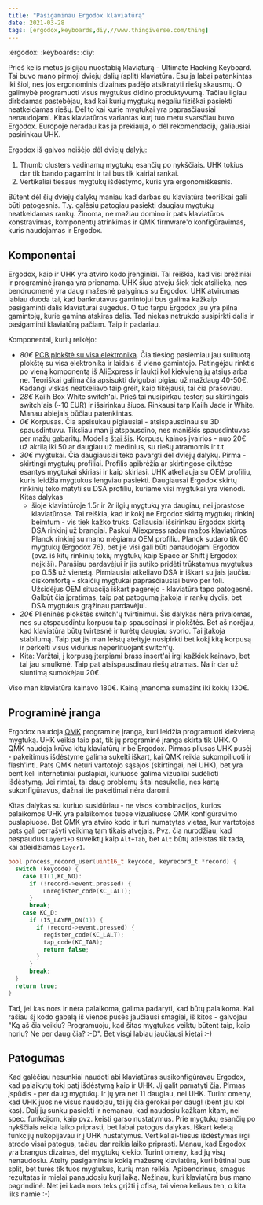 ```yaml
---
title: "Pasigaminau Ergodox klaviatūrą"
date: 2021-03-28
tags: [ergodox,keyboards,diy,//www.thingiverse.com/thing]
---
```


:ergodox: :keyboards: :diy:

Prieš kelis metus įsigijau nuostabią klaviatūrą - Ultimate Hacking Keyboard. Tai
buvo mano pirmoji dviejų dalių (split) klaviatūra. Esu ja labai patenkintas iki
šiol, nes jos ergonominis dizainas padėjo atsikratyti riešų skausmų. O
galimybė programuoti visus mygtukus didino produktyvumą. Tačiau ilgiau dirbdamas
pastebėjau, kad kai kurių mygtukų negaliu fiziškai pasiekti neatkeldamas riešų.
Dėl to kai kurie mygtukai yra paprasčiausiai nenaudojami. Kitas klaviatūros
variantas kurį tuo metu svarsčiau buvo Ergodox. Europoje neradau kas ja
prekiauja, o dėl rekomendacijų galiausiai pasirinkau UHK.

Ergodox iš galvos neišėjo dėl dviejų dalyjų:
1. Thumb clusters vadinamų mygtukų esančių po nykščiais. UHK tokius dar tik
   bando pagamint ir tai bus tik kairiai rankai.
2. Vertikaliai tiesaus mygtukų išdėstymo, kuris yra ergonomiškesnis.

Būtent dėl šių dviejų dalykų maniau kad darbas su klaviatūra teoriškai gali būti
patogesnis. T.y. galėsiu patogiau pasiekti daugiau mygtukų neatkeldamas rankų.
Žinoma, ne mažiau domino ir pats klaviatūros konstravimas, komponentų atrinkimas
ir QMK firmware'o konfigūravimas, kuris naudojamas ir Ergodox.

## Komponentai

Ergodox, kaip ir UHK yra atviro kodo įrenginiai. Tai reiškia, kad visi brėžiniai
ir programinė įranga yra prienama. UHK šiuo atveju šiek tiek atsilieka, nes
bendruomenė yra daug mažesnė palyginus su Ergodox. UHK atvirumas labiau duoda
tai, kad bankrutavus gamintojui bus galima kažkaip pasigaminti dalis klaviatūrai
sugedus. O tuo tarpu Ergodox jau yra pilna gamintojų, kurie gamina atskiras
dalis. Tad niekas netrukdo susipirkti dalis ir pasigaminti klaviatūrą pačiam.
Taip ir padariau.

Komponentai, kurių reikėjo:

- *80€* [PCB plokštė su visa elektronika](https://falba.tech/product/ergodox-partially-assembled-with-electronics-cable/).
  Čia tiesiog pasiėmiau jau sulituotą plokštę su visa elektronika ir laidais iš
  vieno gamintojo. Patingėjau rinktis po vieną komponentą iš AliExpress ir
  laukti kol kiekvieną jų atsiųs arba ne. Teoriškai galima čia apsisukti
  dvigubai pigiau už maždaug 40-50€. Kadangi viskas neatkeliavo taip greit, kaip
  tikėjausi, tai čia prašoviau.
- *28€* Kailh Box White switch'ai. Prieš tai nusipirkau testerį su skirtingais
  switch'ais (~10 EUR) ir išsirinkau šiuos. Rinkausi tarp Kailh Jade ir White.
  Manau abiejais būčiau patenkintas.
- *0€* Korpusas. Čia apsisukau pigiausiai - atsispausdinau su 3D spausdintuvu.
  Tiksliau man jį atspausdino, nes maniškis spausdintuvas per mažų gabaritų.
  Modelis [štai šis](https://www.thingiverse.com/thing:2533064). Korpusų kainos
  įvairios - nuo 20€ už akrilą iki 50 ar daugiau už medinius, su riešų atramomis
  ir t.t.
- *30€* mygtukai. Čia daugiausiai teko pavargti dėl dviejų dalykų. Pirma -
  skirtingi mygtukų profiliai. Profilis apibrėžia ar skirtingose eilutėse
  esantys mygtukai skiriasi ir kaip skiriasi. UHK atkeliauja su OEM profiliu,
  kuris leidžia mygtukus lengviau pasiekti. Daugiausai Ergodox skirtų rinkinių
  teko matyti su DSA profiliu, kuriame visi mygtukai yra vienodi. Kitas dalykas
  - šioje klaviatūroje 1.5r ir 2r ilgių mygtukų yra daugiau, nei įprastose
  klaviatūrose. Tai reiškia, kad ir kokį ne Ergodox skirtą mygtukų rinkinį
  beimtum - vis tiek kažko truks. Galiausiai išsirinkau Ergodox skirtą DSA
  rinkinį už brangiai. Paskui Aliexpress radau mažos klaviatūros Planck rinkinį
  su mano mėgiamu OEM profiliu. Planck sudaro tik 60 mygtukų (Ergodox 76), bet
  jie visi gali būti panaudojami Ergodox (pvz. iš kitų rinkinių tokių mygtukų
  kaip Space ar Shift į Ergodox neįkiši). Parašiau pardavėjui ir jis sutiko
  pridėti trūkstamus mygtukus po 0.5$ už vienetą. Pirmiausiai atkeliavo DSA ir
  iškart su jais jaučiau diskomfortą - skaičių mygtukai paprasčiausiai buvo per
  toli. Užsidėjus OEM situacija iškart pagerėjo - klaviatūra tapo patogesnė.
  Galbūt čia įpratimas, taip pat patogumą įtakoja ir rankų dydis, bet DSA
  mygtukus grąžinau pardavėjui.
- *20€* Plieninės plokštės switch'ų tvirtinimui. Šis dalykas nėra privalomas,
  nes su atspausdintu korpusu taip spausdinasi ir plokštės. Bet aš norėjau, kad
  klaviatūra būtų tvirtesnė ir turėtų daugiau svorio. Tai įtakoja stabilumą.
  Taip pat jis man leistų ateityje nusipirkti bet kokį kitą korpusą ir perkelti
  visus vidurius neperlituojant switch'ų.
- Kita: Varžtai, į korpusą įterpiami brass insert'ai irgi kažkiek kainavo, bet
  tai jau smulkmė. Taip pat atsispausdinau riešų atramas. Na ir dar už siuntimą
  sumokėjau 20€.

Viso man klaviatūra kainavo 180€. Kainą įmanoma sumažint iki kokių 130€.

## Programinė įranga

Ergodox naudoja [QMK](https://qmk.fm/) programinę įrangą, kuri leidžia
programuoti kiekvieną mygtuką. UHK veikia taip pat, tik jų programinė įranga
skirta tik UHK. O QMK naudoja krūva kitų klaviatūrų ir be Ergodox. Pirmas
pliusas UHK pusėj - pakeitimus išdėstyme galima sukelti iškart, kai QMK reikia
sukompiliuoti ir flash'inti. Pats QMK neturi vartotojo sąsajos (skirtingai, nei
UHK), bet yra bent keli internetiniai puslapiai, kuriuose galima vizualiai
sudėlioti išdėstymą. Jei rimtai, tai daug problemų šitai nesukelia, nes kartą
sukonfigūravus, dažnai tie pakeitimai nėra daromi.

Kitas dalykas su kuriuo susidūriau - ne visos kombinacijos, kurios palaikomos
UHK yra palaikomos tuose vizualiuose QMK konfigūravimo puslapiuose. Bet QMK yra
atviro kodo ir turi numatytas vietas, kur vartotojas pats gali perrašyti veikimą
tam tikais atvejais. Pvz. čia nurodžiau, kad paspaudus `Layer1+D` suveiktų kaip
`Alt+Tab`, bet `Alt` būtų atleistas tik tada, kai atleidžiamas `Layer1`.

```c
bool process_record_user(uint16_t keycode, keyrecord_t *record) {
  switch (keycode) {
    case LT(1,KC_NO):
      if (!record->event.pressed) {
          unregister_code(KC_LALT);
      }
      break;
    case KC_D:
      if (IS_LAYER_ON(1)) {
        if (record->event.pressed) {
          register_code(KC_LALT);
          tap_code(KC_TAB);
          return false;
        }
      }
      break;
  }
  return true;
}
```

Tad, jei kas nors ir nėra palaikoma, galima padaryti, kad būtų palaikoma. Kai
rašiau šį kodo gabalą iš vienos pusės jaučiausi smagiai, iš kitos - galvojau
"Ką aš čia veikiu? Programuoju, kad šitas mygtukas veiktų būtent taip, kaip
noriu? Ne per daug čia? :-D". Bet visgi labiau jaučiausi kietai :-)

## Patogumas

Kad galėčiau nesunkiai naudoti abi klaviatūras susikonfigūravau Ergodox, kad
palaikytų tokį patį išdėstymą kaip ir UHK. Jį galit pamatyti
[čia](https://configure.ergodox-ez.com/ergodox-ez/layouts/L4Qm0/latest/0).
Pirmas įspūdis - per daug mygtukų. Ir jų yra net 11 daugiau, nei UHK. Turint
omeny, kad UHK juos ne visus naudojau, tai jų čia gerokai per daug! (bent jau
kol kas). Dalį jų sunku pasiekti ir nemanau, kad naudosiu kažkam kitam, nei
spec. funkcijom, kaip pvz. keisti garso nustatymus. Prie mygtukų esančių po
nykščiais reikia laiko priprasti, bet labai patogus dalykas. Iškart keletą
funkcijų nukopijavau ir į UHK nustatymus. Vertikaliai-tiesus išdėstymas irgi
atrodo visai patogus, tačiau dar reikia laiko priprasti. Manau, kad Ergodox yra
brangus dizainas, dėl mygtukų kiekio. Turint omeny, kad jų visų nenaudosiu.
Ateity pasigaminsiu kokią mažesnę klaviatūrą, kuri būtinai bus split, bet turės
tik tuos mygtukus, kurių man reikia. Apibendrinus, smagus rezultatas ir mielai
panaudosiu kurį laiką. Nežinau, kuri klaviatūra bus mano pagrindinė. Net jei
kada nors teks grįžti į ofisą, tai viena keliaus ten, o kita liks namie :-)
